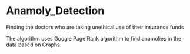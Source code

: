# Anamoly_Detection
Finding the doctors who are taking unethical use of their insurance funds

The algorithm uses Google Page Rank algorithm to find anamolies in the data based on Graphs.
